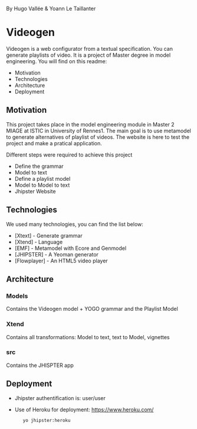 By Hugo Vallée & Yoann Le Taillanter

# Videogen

Videogen is a web configurator from a textual specification. You can generate playlists of video. It is a project of Master degree in model engineering. You will find on this readme: 

  - Motivation
  - Technologies
  - Architecture
  - Deployment

## Motivation

This project takes place in the model engineering module in Master 2 MIAGE at ISTIC in University of Rennes1. The main goal is to use metamodel to generate alternatives of playlist of videos. The website is here to test the project and make a pratical application.

Different steps were required to achieve this project
* Define the grammar
* Model to text
* Define a playlist model
* Model to Model to text
* Jhipster Website

## Technologies

We used many technologies, you can find the list below:

* [Xtext] - Generate grammar
* [Xtend] - Language
* [EMF] - Metamodel with Ecore and Genmodel
* [JHIPSTER] - A Yeoman generator 
* [Flowplayer] - An HTML5 video player

## Architecture

### Models
   Contains the Videogen model + YOGO grammar and the Playlist Model
   
### Xtend
   Contains all transformations: Model to text, text to Model, vignettes
   
### src
 Contains the JHISPTER app

## Deployment
* Jhipster authentification is: user/user
* Use of Heroku for deployment: https://www.heroku.com/

         yo jhipster:heroku
